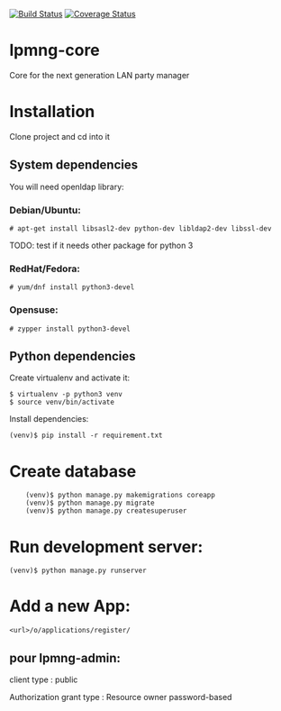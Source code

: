 [![Build Status](https://travis-ci.org/lpmng/lpmng-core.svg?branch=master)](https://travis-ci.org/lpmng/lpmng-core)
[![Coverage Status](https://coveralls.io/repos/github/lpmng/lpmng-core/badge.svg?branch=master)](https://coveralls.io/github/lpmng/lpmng-core?branch=master)

# lpmng-core
Core for the next generation LAN party manager

# Installation

Clone project and cd into it

## System dependencies
You will need openldap library:

### Debian/Ubuntu:

```
# apt-get install libsasl2-dev python-dev libldap2-dev libssl-dev
```
TODO: test if it needs other package for python 3

### RedHat/Fedora:
```
# yum/dnf install python3-devel
```

### Opensuse:
```
# zypper install python3-devel
```

## Python dependencies

Create virtualenv and activate it:
```
$ virtualenv -p python3 venv
$ source venv/bin/activate
```

Install dependencies:
```
(venv)$ pip install -r requirement.txt
```

# Create database
```
    (venv)$ python manage.py makemigrations coreapp
    (venv)$ python manage.py migrate
    (venv)$ python manage.py createsuperuser
```


# Run development server:
```
(venv)$ python manage.py runserver
```

# Add a new App:
```
<url>/o/applications/register/
```

## pour lpmng-admin:

client type : public

Authorization grant type : Resource owner password-based


